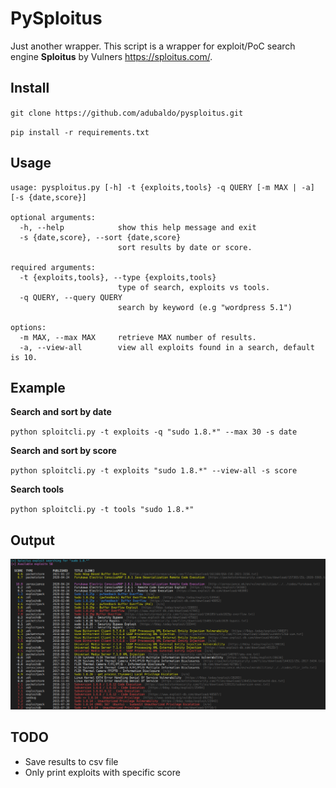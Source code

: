 # PySploitus
Just another wrapper. This script is a wrapper for exploit/PoC search engine **Sploitus** by Vulners https://sploitus.com/.

## Install
`git clone https://github.com/adubaldo/pysploitus.git`

`pip install -r requirements.txt`

## Usage
```
usage: pysploitus.py [-h] -t {exploits,tools} -q QUERY [-m MAX | -a] [-s {date,score}]

optional arguments:
  -h, --help            show this help message and exit
  -s {date,score}, --sort {date,score}
                        sort results by date or score.

required arguments:
  -t {exploits,tools}, --type {exploits,tools}
                        type of search, exploits vs tools.
  -q QUERY, --query QUERY
                        search by keyword (e.g "wordpress 5.1")

options:
  -m MAX, --max MAX     retrieve MAX number of results.
  -a, --view-all        view all exploits found in a search, default is 10.
```
## Example

**Search and sort by date**

`python sploitcli.py -t exploits -q "sudo 1.8.*" --max 30 -s date`

**Search and sort by score**

`python sploitcli.py -t exploits "sudo 1.8.*" --view-all -s score`

**Search tools**

`python sploitcli.py -t tools "sudo 1.8.*"`

## Output
![screenshot](img/pysploitus.png)

## TODO
- Save results to csv file
- Only print exploits with specific score
